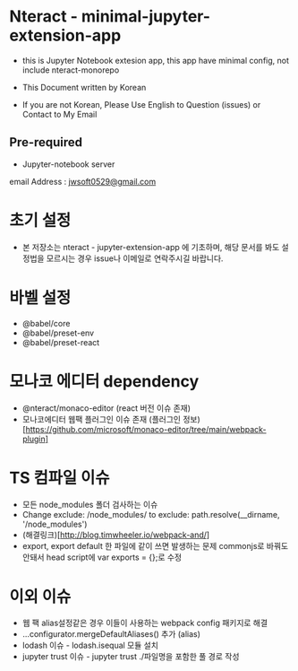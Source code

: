 # Nteract - minimal-jupyter-extension-app

- this is Jupyter Notebook extesion app, this app have minimal config, not include nteract-monorepo

- This Document written by Korean
- If you are not Korean, Please Use English to Question (issues) or Contact to My Email

## Pre-required

- Jupyter-notebook server

email Address : jwsoft0529@gmail.com

# 초기 설정

- 본 저장소는 nteract - jupyter-extension-app 에 기초하며, 해당 문서를 봐도 설정법을 모르시는 경우 issue나 이메일로 연락주시길 바랍니다.

# 바벨 설정

- @babel/core
- @babel/preset-env
- @babel/preset-react

# 모나코 에디터 dependency

- @nteract/monaco-editor (react 버전 이슈 존재)
- 모나코에디터 웹팩 플러그인 이슈 존재 (플러그인 정보)[https://github.com/microsoft/monaco-editor/tree/main/webpack-plugin]

# TS 컴파일 이슈

- 모든 node_modules 폴더 검사하는 이슈
- Change exclude: /node_modules/ to exclude: path.resolve(\_\_dirname, '/node_modules')
- (해결링크)[http://blog.timwheeler.io/webpack-and/]
- export, export default 한 파일에 같이 쓰면 발생하는 문제 commonjs로 바꿔도 안돼서 head script에 var exports = {};로 수정

# 이외 이슈

- 웹 팩 alias설정같은 경우 이들이 사용하는 webpack config 패키지로 해결
- ...configurator.mergeDefaultAliases() 추가 (alias)
- lodash 이슈 - lodash.isequal 모듈 설치
- jupyter trust 이슈 - jupyter trust ./파일명을 포함한 풀 경로 작성
